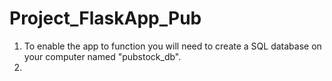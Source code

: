 # Project_FlaskApp_Pub

1) To enable the app to function you will need to create a SQL database on your computer named "pubstock_db".
2) 